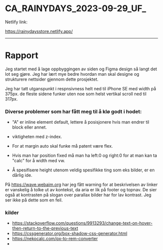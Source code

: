 # CA_RAINYDAYS_2023-09-29_UF_
 
Netlify link: 

https://rainydaysstore.netlify.app/

___________________________________________________________



# Rapport


Jeg startet med å lage oppbyggingen av siden og Figma design så langt det lot seg gjøre. Jeg har lært mye bedre hvordan man skal designe og strukturere nettsider gjennom dette prosjektet. 

Jeg har tatt utganspunkt i respnsivness helt ned til iPhone SE med width på 375px. de fleste sidene funker uten noe som helst vertikal scroll ned til 317px. 



### Diverse problemer som har fått meg til å klø godt i hodet:

* "A" er inline element default, lettere å posisjonere hvis man endrer til block eller annet.

* viktigheten med z-index.

* For at margin auto skal funke må patent være flex.

* Hvis man har position fixed må man ha left:0 og right:0 for at man kan ta "calc" for å width med vw.

* Å spesifisere height utenom veldig spesifikke ting som eks bilder, er en dårlig ide.

På https://wave.webaim.org har jeg fått warning for at beskrivelsen av linker er vanskelig å tolke ut av kontekst, da aria er lik på footer og topnav. De sier også at kontrasten på slogan over parallax bilder har for lav kontrast. Jeg ser ikke på dette som en feil. 


### kilder
* https://stackoverflow.com/questions/9913293/change-text-on-hover-then-return-to-the-previous-text
* https://cssgenerator.org/box-shadow-css-generator.html
* https://nekocalc.com/px-to-rem-converter
* 
